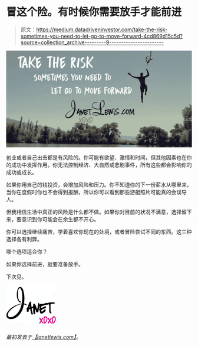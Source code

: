 # 冒这个险。有时候你需要放手才能前进

> 原文：<https://medium.datadriveninvestor.com/take-the-risk-sometimes-you-need-to-let-go-to-move-forward-4cd869d15c5d?source=collection_archive---------9----------------------->

![](img/4cdd4679185f8f55d680dbdeaa85b843.png)

创业或者自己出去都是有风险的。你可能有欲望、激情和时间，但其他因素也在你的成功中发挥作用。你无法控制经济、大自然或悲剧事件，所有这些都会影响你的成功或成长。

如果你用自己的钱投资，会增加风险和压力。你不知道你的下一份薪水从哪里来，当你在度假时你也不会得到报酬，所以你可以看到那些游艇照片可能真的会误导人。

但我相信生活中真正的风险是什么都不做。如果你对目前的状况不满意，选择留下来，要意识到你可能会在余生都不开心。

你可以选择继续痛苦，学着喜欢你现在的处境，或者冒险尝试不同的东西。这三种选择各有利弊。

哪个选项适合你？

如果你选择前进，就要准备放手。

下次见。

![](img/724053e5b5bd4ca2c1892e475d3591e9.png)

*最初发表于*[*【janetlewis.com】*](https://janetlewis.com/take-the-risk/)*。*